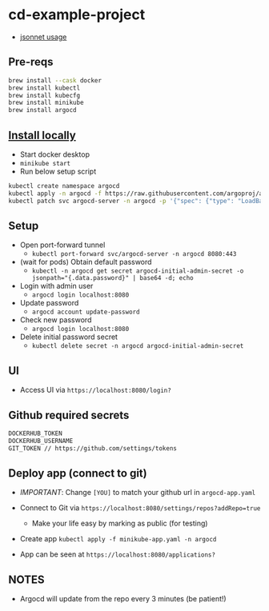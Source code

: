 # cd-example-project

- [jsonnet usage](https://argo-cd.readthedocs.io/en/stable/user-guide/jsonnet/)

## Pre-reqs

```sh
brew install --cask docker
brew install kubectl
brew install kubecfg
brew install minikube
brew install argocd
```

## [Install locally](https://argo-cd.readthedocs.io/en/stable/getting_started/)

- Start docker desktop
- `minikube start`
- Run below setup script

```sh
kubectl create namespace argocd
kubectl apply -n argocd -f https://raw.githubusercontent.com/argoproj/argo-cd/stable/manifests/install.yaml
kubectl patch svc argocd-server -n argocd -p '{"spec": {"type": "LoadBalancer"}}'
```

## Setup

- Open port-forward tunnel
  - `kubectl port-forward svc/argocd-server -n argocd 8080:443`
- (wait for pods) Obtain default password
  - `kubectl -n argocd get secret argocd-initial-admin-secret -o jsonpath="{.data.password}" | base64 -d; echo`
- Login with admin user
  - `argocd login localhost:8080`
- Update password
  - `argocd account update-password`
- Check new password
  - `argocd login localhost:8080`
- Delete initial password secret
  - `kubectl delete secret -n argocd argocd-initial-admin-secret`

## UI

- Access UI via `https://localhost:8080/login?`

## Github required secrets

```sh
DOCKERHUB_TOKEN
DOCKERHUB_USERNAME
GIT_TOKEN // https://github.com/settings/tokens
```

## Deploy app (connect to git)

- *IMPORTANT*: Change `[YOU]` to match your github url in `argocd-app.yaml`

- Connect to Git via `https://localhost:8080/settings/repos?addRepo=true`
  - Make your life easy by marking as public (for testing)

- Create app `kubectl apply -f minikube-app.yaml -n argocd`

- App can be seen at `https://localhost:8080/applications?`

## NOTES

- Argocd will update from the repo every 3 minutes (be patient!)
